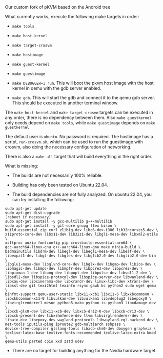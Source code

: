 Our custom fork of pKVM based on the Android tree

What currently works, execute the following make targets in order:

* `make tools`

* `make host-kernel`

* `make target-crosvm`

* `make hostimage`

* `make guest-kernel`

* `make guestimage`

* `make DEBUGGER=1 run`. This will boot the pkvm host image with the host kernel in qemu with the gdb server enabled.

* `make gdb`. This will start the gdb and connect it to the qemu gdb server. This should be executed in another terminal window.

The `make host-kernel` and `make target-crosvm` targets can be executed in any order, there is no dependency between them. Also `make guestkernel` only needs depend on `make tools`, while `make guestimage` depends on `make guestkernel`

The default user is `ubuntu`. No password is required. The hostimage has a script, `run-crosvm.sh`, which can be used to run the guestimage with crosvm, also doing the necessary configuration of networking.

There is also a `make all` target that will build everything in the right order.

What is missing:

* The builds are not necessarily 100% reliable.

* Building has only been tested on Ubuntu 22.04.

* The build dependencies are not fully analyzed. On ubuntu 22.04, you can try installing the following:

```
sudo apt-get update
sudo apt-get dist-upgrade
(reboot if necessary)
sudo apt-get install -y gcc-multilib g++-multilib
sudo apt-get install -y git-core gnupg flex bison \
build-essential zip curl zlib1g-dev libc6-dev-i386 lib32ncurses5-dev \
x11proto-core-dev libx11-dev lib32z1-dev libgl1-mesa-dev libxml2-utils \
xsltproc unzip fontconfig pip crossbuild-essential-arm64 \
gcc-aarch64-linux-gnu g++-aarch64-linux-gnu make ninja-build \
bsdmainutils libdrm-dev libegl-dev libegl1-mesa-dev libelf-dev \
libexpat1-dev libgl-dev libgles-dev libglib2.0-dev libglib2.0-dev-bin \
libglu1-mesa-dev libglvnd-core-dev libglx-dev libgmp-dev libice-dev \
libmagic-dev libmpc-dev libmpfr-dev libpcre3-dev libpcre2-dev \
libpixman-1-dev libpng-dev libpopt-dev libpulse-dev libsdl1.2-dev \
libsdl2-dev libspice-protocol-dev libspice-server-dev libwayland-dev \
libxau-dev libxinerama-dev libxrandr-dev linux-libc-dev xtrans-dev \
libssl-dev git texi2html texinfo rsync gawk bc python2 sudo wget qemu \
binfmt-support qemu-user-static libx11-xcb1 libx11-6 libxkbcommon0 \
libxkbcommon-x11-0 libvulkan-dev libvulkan1 libvdeplug2 libepoxy0 \
libvirglrenderer1 meson python3-mako python-is-python3 libxdamage-dev \
libxcb-glx0-dev libx11-xcb-dev libxcb-dri2-0-dev libxcb-dri3-dev \
libxcb-present-dev libxshmfence-dev llvm libvirglrenderer-dev \
libaio-dev libepoxy-dev wayland-protocols libwayland-egl-backend-dev \
net-tools iputils-ping iproute2 gdb-multiarch sshpass \
device-tree-compiler glslang-tools libxcb-shm0-dev doxygen graphviz \
texlive-latex-base texlive-fonts-recommended texlive-latex-extra kmod \
qemu-utils parted cpio xxd zstd udev
```

* There are no target for building anything for the Nvidia hardware target.

